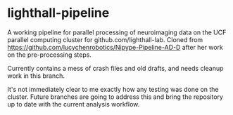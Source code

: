 # lighthall-pipeline
A working pipeline for parallel processing of neuroimaging data on the UCF parallel computing cluster for github.com/lighthall-lab.
Cloned from https://github.com/lucychenrobotics/Nipype-Pipeline-AD-D after her work on the pre-processing steps.

Currently contains a mess of crash files and old drafts, and needs cleanup work in this branch.

It's not immediately clear to me exactly how any testing was done on the cluster. Future branches are going to address this and bring the repository up to date with the current analysis workflow.
